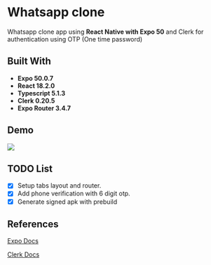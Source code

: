 
# Whatsapp clone
Whatsapp clone app using **React Native with Expo 50** and Clerk for authentication using OTP (One time password)

## Built With
* **Expo 50.0.7** 
* **React 18.2.0**
* **Typescript 5.1.3** 
* **Clerk 0.20.5** 
* **Expo Router 3.4.7** 


## Demo
![](demo/whatsapp-cloni-demo.gif)

## TODO List

* [x] Setup tabs layout and router.
* [x] Add phone verification with 6 digit otp.
* [x] Generate signed apk with prebuild

## References

[Expo Docs](https://docs.expo.dev/)

[Clerk Docs](https://clerk.com/docs)


